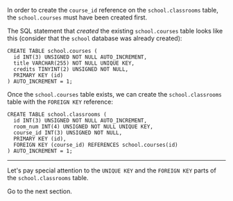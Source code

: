 In order to create the `course_id` reference on the `school.classrooms` table, the `school.courses` must have been created first. 

The SQL statement that _created_ the existing `school.courses` table looks like this (consider that the `school` database was already created):

```
CREATE TABLE school.courses (
  id INT(3) UNSIGNED NOT NULL AUTO_INCREMENT,
  title VARCHAR(255) NOT NULL UNIQUE KEY,
  credits TINYINT(2) UNSIGNED NOT NULL,
  PRIMARY KEY (id)
) AUTO_INCREMENT = 1;
```

Once the `school.courses` table exists, we can create the `school.classrooms` table with the `FOREIGN KEY` reference:

```
CREATE TABLE school.classrooms (
  id INT(3) UNSIGNED NOT NULL AUTO_INCREMENT,
  room_num INT(4) UNSIGNED NOT NULL UNIQUE KEY,
  course_id INT(3) UNSIGNED NOT NULL,
  PRIMARY KEY (id),
  FOREIGN KEY (course_id) REFERENCES school.courses(id)
) AUTO_INCREMENT = 1;
```

---

Let's pay special attention to the `UNIQUE KEY` and the `FOREIGN KEY` parts of the `school.classrooms` table.

Go to the next section.